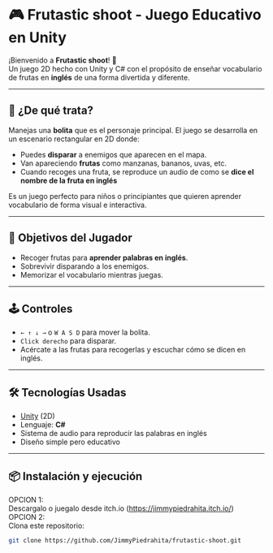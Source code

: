 # 🎮 Frutastic shoot - Juego Educativo en Unity

¡Bienvenido a **Frutastic shoot**! 🚀  
Un juego 2D hecho con Unity y C# con el propósito de enseñar vocabulario de frutas en **inglés** de una forma divertida y diferente.

---

## 🧠 ¿De qué trata?

Manejas una **bolita** que es el personaje principal. El juego se desarrolla en un escenario rectangular en 2D donde:

- Puedes **disparar** a enemigos que aparecen en el mapa.
- Van apareciendo **frutas** como manzanas, bananos, uvas, etc.
- Cuando recoges una fruta, se reproduce un audio de como se **dice el nombre de la fruta en inglés**

Es un juego perfecto para niños o principiantes que quieren aprender vocabulario de forma visual e interactiva.

---

## 🎯 Objetivos del Jugador

- Recoger frutas para **aprender palabras en inglés**.
- Sobrevivir disparando a los enemigos.
- Memorizar el vocabulario mientras juegas.

---

## 🕹️ Controles

- `← ↑ ↓ →` o `W A S D` para mover la bolita.
- `Click derecho` para disparar.
- Acércate a las frutas para recogerlas y escuchar cómo se dicen en inglés.

---

## 🛠️ Tecnologías Usadas

- [Unity](https://unity.com/) (2D)
- Lenguaje: **C#**
- Sistema de audio para reproducir las palabras en inglés
- Diseño simple pero educativo

---

## 📦 Instalación y ejecución

OPCION 1:<br>
Descargalo o juegalo desde itch.io
(https://jimmypiedrahita.itch.io/)
<br>
OPCION 2:
<br>
Clona este repositorio:
   ```bash
   git clone https://github.com/JimmyPiedrahita/frutastic-shoot.git
